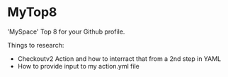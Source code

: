 # MyTop8
'MySpace' Top 8 for your Github profile.

Things to research:
+ Checkoutv2 Action and how to interract that from a 2nd step in YAML
+ How to provide input to my action.yml file


